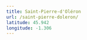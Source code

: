 ```yaml
---
title: Saint-Pierre-d'Oléron
url: /saint-pierre-doleron/
latitude: 45.942
longitude: -1.306
---
```

